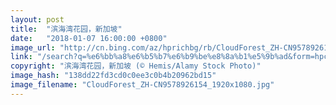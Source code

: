 ```yaml
---
layout: post
title:  "滨海湾花园，新加坡"
date:   "2018-01-07 16:00:00 +0800"
image_url: "http://cn.bing.com/az/hprichbg/rb/CloudForest_ZH-CN9578926154_1920x1080.jpg"
link: "/search?q=%e6%bb%a8%e6%b5%b7%e6%b9%be%e8%8a%b1%e5%9b%ad&form=hpcapt&mkt=zh-cn"
copyright: "滨海湾花园，新加坡 (© Hemis/Alamy Stock Photo)"
image_hash: "138dd22fd3cd0c0ee3c0b4b20962bd15"
image_filename: "CloudForest_ZH-CN9578926154_1920x1080.jpg"
---
```

